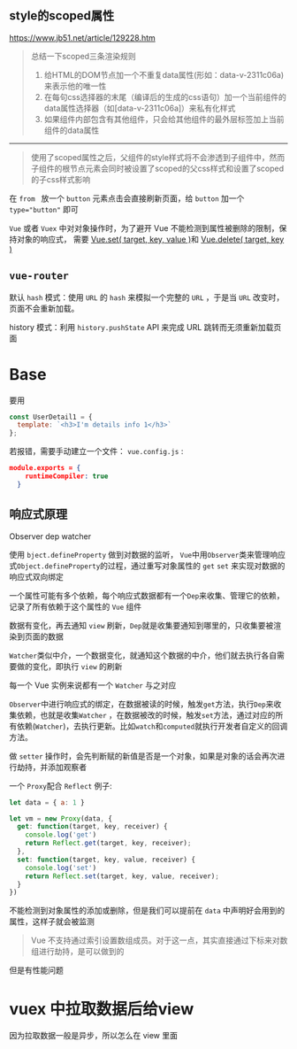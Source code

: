 

## style的scoped属性

https://www.jb51.net/article/129228.htm
> 总结一下scoped三条渲染规则
>
> 1. 给HTML的DOM节点加一个不重复data属性(形如：data-v-2311c06a)来表示他的唯一性
> 2. 在每句css选择器的末尾（编译后的生成的css语句）加一个当前组件的data属性选择器（如[data-v-2311c06a]）来私有化样式
> 3. 如果组件内部包含有其他组件，只会给其他组件的最外层标签加上当前组件的data属性

---

> 使用了scoped属性之后，父组件的style样式将不会渗透到子组件中，然而子组件的根节点元素会同时被设置了scoped的父css样式和设置了scoped的子css样式影响 



在 `from ` 放一个 `button` 元素点击会直接刷新页面，给 `button` 加一个  `type="button"` 即可



`Vue` 或者 `Vuex` 中对对象操作时，为了避开 Vue 不能检测到属性被删除的限制，保持对象的响应式， 需要 [Vue.set( target, key, value )](https://cn.vuejs.org/v2/api/#Vue-set)和 [Vue.delete( target, key )](https://cn.vuejs.org/v2/api/#Vue-delete)



## `vue-router` 

默认 `hash` 模式：使用 `URL` 的 `hash` 来模拟一个完整的 `URL` ，于是当 `URL` 改变时，页面不会重新加载。

 history 模式：利用 `history.pushState` API 来完成 URL 跳转而无须重新加载页面



# Base

要用

```js
const UserDetail1 = {
  template: `<h3>I'm details info 1</h3>`
};
```

若报错，需要手动建立一个文件： `vue.config.js` :

```json
module.exports = {
    runtimeCompiler: true
  }
```





## 响应式原理

Observer  dep watcher

使用 `bject.defineProperty` 做到对数据的监听， `Vue`中用`Observer`类来管理响应式`Object.defineProperty`的过程，通过重写对象属性的 `get` `set` 来实现对数据的响应式双向绑定



一个属性可能有多个依赖，每个响应式数据都有一个`Dep`来收集、管理它的依赖，记录了所有依赖于这个属性的 `Vue` 组件



数据有变化，再去通知 `view` 刷新，`Dep`就是收集要通知到哪里的，只收集要被渲染到页面的数据



`Watcher`类似中介，一个数据变化，就通知这个数据的中介，他们就去执行各自需要做的变化，即执行 `view` 的刷新

每一个 Vue 实例来说都有一个 `Watcher` 与之对应



`Observer`中进行响应式的绑定，在数据被读的时候，触发`get`方法，执行`Dep`来收集依赖，也就是收集`Watcher` ，在数据被改的时候，触发`set`方法，通过对应的所有依赖(`Watcher`)，去执行更新。比如`watch`和`computed`就执行开发者自定义的回调方法。



做 `setter` 操作时，会先判断赋的新值是否是一个对象，如果是对象的话会再次进行劫持，并添加观察者



一个 `Proxy`配合 `Reflect`  例子:

```js
let data = { a: 1 }

let vm = new Proxy(data, {
  get: function(target, key, receiver) {
    console.log('get')
    return Reflect.get(target, key, receiver);
  },
  set: function(target, key, value, receiver) {
    console.log('set')
    return Reflect.set(target, key, value, receiver);
  }
})
```





不能检测到对象属性的添加或删除，但是我们可以提前在 `data` 中声明好会用到的属性，这样子就会被监测

> Vue 不支持通过索引设置数组成员。对于这一点，其实直接通过下标来对数组进行劫持，是可以做到的

但是有性能问题



# vuex 中拉取数据后给view

因为拉取数据一般是异步，所以怎么在 view 里面